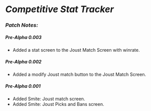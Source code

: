 # **_Competitive Stat Tracker_**

### _Patch Notes:_

##### **_Pre-Alpha 0.003_**

  - Added a stat screen to the Joust Match Screen with winrate.

##### **_Pre-Alpha 0.002_**

  - Added a modify Joust match button to the Joust Match Screen.


##### **_Pre-Alpha 0.001_**

  - Added Smite: Joust match screen.
  - Added Smite: Joust Picks and Bans screen.

